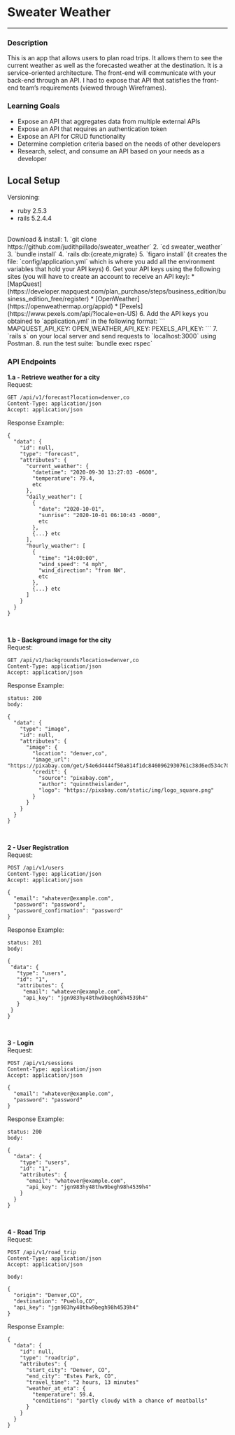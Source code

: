 # Sweater Weather 
--------

### Description 
This is an app that allows users to plan road trips. It allows them to see the current weather as well as the forecasted weather at the destination. It is a service-oriented architecture. The front-end will communicate with your back-end through an API. I had to expose that API that satisfies the front-end team’s requirements (viewed through Wireframes). 

### Learning Goals 
- Expose an API that aggregates data from multiple external APIs
- Expose an API that requires an authentication token
- Expose an API for CRUD functionality
- Determine completion criteria based on the needs of other developers
- Research, select, and consume an API based on your needs as a developer

## Local Setup
Versioning: 
* ruby 2.5.3
* rails 5.2.4.4
<br> 
Download & install: 
1. `git clone https://github.com/judithpillado/sweater_weather`
2. `cd sweater_weather`
3. `bundle install`
4. `rails db:{create,migrate}
5. `figaro install` (it creates the file: `config/application.yml` which is where you add all the environment variables that hold your API keys) 
6. Get your API keys using the following sites (you will have to create an account to receive an API key): 
    * [MapQuest](https://developer.mapquest.com/plan_purchase/steps/business_edition/business_edition_free/register)
    * [OpenWeather](https://openweathermap.org/appid)
    * [Pexels](https://www.pexels.com/api/?locale=en-US)
6. Add the API keys you obtained to `application.yml` in the following format: 
    ```
    MAPQUEST_API_KEY: <your mapquest key>
    OPEN_WEATHER_API_KEY: <your openweather key>
    PEXELS_API_KEY: <your pexels key>
    ```
7. `rails s` on your local server and send requests to `localhost:3000` using Postman.  
8. run the test suite: `bundle exec rspec`

### API Endpoints 
**1.a - Retrieve weather for a city** <br>
Request: 
```
GET /api/v1/forecast?location=denver,co
Content-Type: application/json
Accept: application/json
``` 
Response Example: 
```
{
  "data": {
    "id": null,
    "type": "forecast",
    "attributes": {
      "current_weather": {
        "datetime": "2020-09-30 13:27:03 -0600",
        "temperature": 79.4,
        etc
      },
      "daily_weather": [
        {
          "date": "2020-10-01",
          "sunrise": "2020-10-01 06:10:43 -0600",
          etc
        },
        {...} etc
      ],
      "hourly_weather": [
        {
          "time": "14:00:00",
          "wind_speed": "4 mph",
          "wind_direction": "from NW",
          etc
        },
        {...} etc
      ]
    }
  }
}
```

<br> 

**1.b - Background image for the city** <br>
Request: 
```
GET /api/v1/backgrounds?location=denver,co
Content-Type: application/json
Accept: application/json
``` 
Response Example: 
``` 
status: 200
body:

{
  "data": {
    "type": "image",
    "id": null,
    "attributes": {
      "image": {
        "location": "denver,co",
        "image_url": "https://pixabay.com/get/54e6d4444f50a814f1dc8460962930761c38d6ed534c704c7c2878dd954dc451_640.jpg",
        "credit": {
          "source": "pixabay.com",
          "author": "quinntheislander",
          "logo": "https://pixabay.com/static/img/logo_square.png"
        }
      }
    }
  }
}
``` 

<br> 

**2 - User Registration** <br>
Request: 
```
POST /api/v1/users
Content-Type: application/json
Accept: application/json

{
  "email": "whatever@example.com",
  "password": "password",
  "password_confirmation": "password"
}
 ``` 
 Response Example: 
 ```
 status: 201
body:

{
  "data": {
    "type": "users",
    "id": "1",
    "attributes": {
      "email": "whatever@example.com",
      "api_key": "jgn983hy48thw9begh98h4539h4"
    }
  }
}
``` 

<br> 

**3 - Login** <br>
Request: 
```
POST /api/v1/sessions
Content-Type: application/json
Accept: application/json

{
  "email": "whatever@example.com",
  "password": "password"
}
```
Response Example: 
```
status: 200
body:

{
  "data": {
    "type": "users",
    "id": "1",
    "attributes": {
      "email": "whatever@example.com",
      "api_key": "jgn983hy48thw9begh98h4539h4"
    }
  }
}
```

<br> 

**4 - Road Trip** <br>
Request: 
```
POST /api/v1/road_trip
Content-Type: application/json
Accept: application/json

body:

{
  "origin": "Denver,CO",
  "destination": "Pueblo,CO",
  "api_key": "jgn983hy48thw9begh98h4539h4"
}
```
Response Example: 
``` 
{
  "data": {
    "id": null,
    "type": "roadtrip",
    "attributes": {
      "start_city": "Denver, CO",
      "end_city": "Estes Park, CO",
      "travel_time": "2 hours, 13 minutes"
      "weather_at_eta": {
        "temperature": 59.4,
        "conditions": "partly cloudy with a chance of meatballs"
      }
    }
  }
}
```
